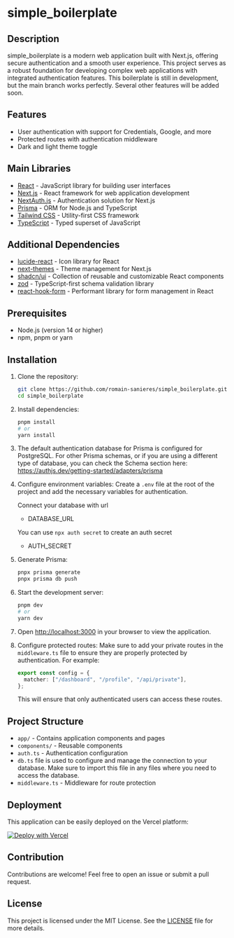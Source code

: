 # simple_boilerplate

## Description

simple_boilerplate is a modern web application built with Next.js, offering secure authentication and a smooth user experience. This project serves as a robust foundation for developing complex web applications with integrated authentication features. This boilerplate is still in development, but the main branch works perfectly. Several other features will be added soon.

## Features

- User authentication with support for Credentials, Google, and more
- Protected routes with authentication middleware
- Dark and light theme toggle

## Main Libraries

- [React](https://reactjs.org/) - JavaScript library for building user interfaces
- [Next.js](https://nextjs.org/) - React framework for web application development
- [NextAuth.js](https://next-auth.js.org/) - Authentication solution for Next.js
- [Prisma](https://www.prisma.io/) - ORM for Node.js and TypeScript
- [Tailwind CSS](https://tailwindcss.com/) - Utility-first CSS framework
- [TypeScript](https://www.typescriptlang.org/) - Typed superset of JavaScript

## Additional Dependencies

- [lucide-react](https://lucide.dev/) - Icon library for React
- [next-themes](https://github.com/pacocoursey/next-themes) - Theme management for Next.js
- [shadcn/ui](https://ui.shadcn.com/) - Collection of reusable and customizable React components
- [zod](https://github.com/colinhacks/zod) - TypeScript-first schema validation library
- [react-hook-form](https://react-hook-form.com/) - Performant library for form management in React

## Prerequisites

- Node.js (version 14 or higher)
- npm, pnpm or yarn

## Installation

1. Clone the repository:

   ```bash
   git clone https://github.com/romain-sanieres/simple_boilerplate.git
   cd simple_boilerplate
   ```

2. Install dependencies:

   ```bash
   pnpm install
   # or
   yarn install

   ```

3. The default authentication database for Prisma is configured for PostgreSQL. For other Prisma schemas, or if you are using a different type of database, you can check the 
   Schema section here: https://authjs.dev/getting-started/adapters/prisma

4. Configure environment variables:
   Create a `.env` file at the root of the project and add the necessary variables for authentication.

   Connect your database with url
   - DATABASE_URL

   You can use `npx auth secret` to create an auth secret
   - AUTH_SECRET

5. Generate Prisma:

   ```bash
   pnpx prisma generate
   pnpx prisma db push
   ```

6. Start the development server:

   ```bash
   pnpm dev
   # or
   yarn dev
   ```

7. Open [http://localhost:3000](http://localhost:3000) in your browser to view the application.

8. Configure protected routes:
   Make sure to add your private routes in the `middleware.ts` file to ensure they are properly protected by authentication. For example:

   ```typescript
   export const config = {
     matcher: ["/dashboard", "/profile", "/api/private"],
   };
   ```

   This will ensure that only authenticated users can access these routes.

## Project Structure

- `app/` - Contains application components and pages
- `components/` - Reusable components
- `auth.ts` - Authentication configuration
- `db.ts` file is used to configure and manage the connection to your database. Make sure to import this file in any files where you need to access the database.
- `middleware.ts` - Middleware for route protection

## Deployment

This application can be easily deployed on the Vercel platform:

[![Deploy with Vercel](https://vercel.com/button)](https://vercel.com/new/clone?repository-url=https://github.com/romain-sanieres/simple_boilerplate.git)

## Contribution

Contributions are welcome! Feel free to open an issue or submit a pull request.

## License

This project is licensed under the MIT License. See the [LICENSE](LICENSE.txt) file for more details.
